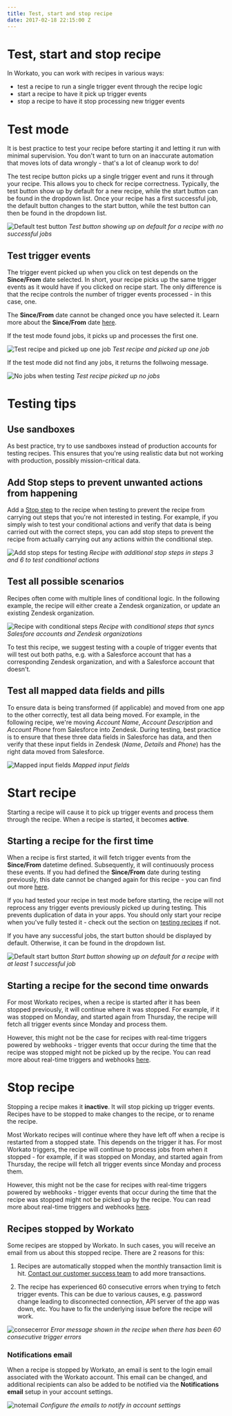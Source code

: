 ```yaml
---
title: Test, start and stop recipe
date: 2017-02-18 22:15:00 Z
---
```


# Test, start and stop recipe
In Workato, you can work with recipes in various ways:
- test a recipe to run a single trigger event through the recipe logic
- start a recipe to have it pick up trigger events
- stop a recipe to have it stop processing new trigger events

# Test mode
It is best practice to test your recipe before starting it and letting it run with minimal supervision. You don't want to turn on an inaccurate automation that moves lots of data wrongly - that's a lot of cleanup work to do!

The test recipe button picks up a single trigger event and runs it through your recipe. This allows you to check for recipe correctness. Typically, the test button show up by default for a new recipe, while the start button can be found in the dropdown list. Once your recipe has a first successful job, the default button changes to the start button, while the test button can then be found in the dropdown list.

![Default test button](/assets/images/startstop/default-test-button.gif)
*Test button showing up on default for a recipe with no successful jobs*

## Test trigger events
The trigger event picked up when you click on test depends on the **Since/From** date selected. In short, your recipe picks up the same trigger events as it would have if you clicked on recipe start. The only difference is that the recipe controls the number of trigger events processed - in this case, one.

The **Since/From** date cannot be changed once you have selected it. Learn more about the **Since/From** date [here](triggers.md#sincefrom).

If the test mode found jobs, it picks up and processes the first one.

![Test recipe and picked up one job](/assets/images/startstop/test-one-job.gif)
*Test recipe and picked up one job*

If the test mode did not find any jobs, it returns the follwoing message.

![No jobs when testing](/assets/images/startstop/test-found-no-jobs.gif)
*Test recipe picked up no jobs*

# Testing tips

## Use sandboxes
As best practice, try to use sandboxes instead of production accounts for testing recipes. This ensures that you're using realistic data but not working with production, possibly mission-critical data.

## Add Stop steps to prevent unwanted actions from happening
Add a [Stop step](steps.md#stop-step) to the recipe when testing to prevent the recipe from carrying out steps that you're not interested in testing. For example, if you simply wish to test your conditional actions and verify that data is being carried out with the correct steps, you can add stop steps to prevent the recipe from actually carrying out any actions within the conditional step.

![Add stop steps for testing](/assets/images/startstop/add-stop-steps-for-test.png)
*Recipe with additional stop steps in steps 3 and 6 to test conditional actions*

## Test all possible scenarios
Recipes often come with multiple lines of conditional logic. In the following example, the recipe will either create a Zendesk organization, or update an existing Zendesk organization.

![Recipe with conditional steps](/assets/images/startstop/recipe-with-conditional-steps.png)
*Recipe with conditional steps that syncs Salesfore accounts and Zendesk organizations*

To test this recipe, we suggest testing with a couple of trigger events that will test out both paths, e.g. with a Salesforce account that has a corresponding Zendesk organization, and with a Salesforce account that doesn't.

## Test all mapped data fields and pills
To ensure data is being transformed (if applicable) and moved from one app to the other correctly, test all data being moved. For example, in the following recipe, we're moving *Account Name*, *Account Description* and *Account Phone* from Salesforce into Zendesk. During testing, best practice is to ensure that these three data fields in Salesforce has data, and then verify that these input fields in Zendesk (*Name*, *Details* and *Phone*) has the right data moved from Salesforce.

![Mapped input fields](/assets/images/startstop/mapped-input-fields.png)
*Mapped input fields*

# Start recipe
Starting a recipe will cause it to pick up trigger events and process them through the recipe. When a recipe is started, it becomes **active**.

## Starting a recipe for the first time
When a recipe is first started, it will fetch trigger events from the **Since/From** datetime defined. Subsequently, it will continuously process these events. If you had defined the **Since/From** date during testing previously, this date cannot be changed again for this recipe - you can find out more [here](triggers.md#sincefrom).

If you had tested your recipe in test mode before starting, the recipe will not reprocess any trigger events previously picked up during testing. This prevents duplication of data in your apps. You should only start your recipe when you've fully tested it - check out the section on [testing recipes](#test-mode) if not.

If you have any successful jobs, the start button should be displayed by default. Otherwise, it can be found in the dropdown list.

![Default start button](/assets/images/startstop/default-start-button.gif)
*Start button showing up on default for a recipe with at least 1 successful job*

## Starting a recipe for the second time onwards
For most Workato recipes, when a recipe is started after it has been stopped previously, it will continue where it was stopped. For example, if it was stopped on Monday, and started again from Thursday, the recipe will fetch all trigger events since Monday and process them.

However, this might not be the case for recipes with real-time triggers powered by webhooks - trigger events that occur during the time that the recipe was stopped might not be picked up by the recipe. You can read more about real-time triggers and webhooks [here](triggers.md#real-time-triggers).

# Stop recipe
Stopping a recipe makes it **inactive**. It will stop picking up trigger events. Recipes have to be stopped to make changes to the recipe, or to rename the recipe.

Most Workato recipes will continue where they have left off when a recipe is restarted from a stopped state. This depends on the trigger it has. For most Workato triggers, the recipe will continue to process jobs from when it stopped - for example, if it was stopped on Monday, and started again from Thursday, the recipe will fetch all trigger events since Monday and process them.

However, this might not be the case for recipes with real-time triggers powered by webhooks - trigger events that occur during the time that the recipe was stopped might not be picked up by the recipe. You can read more about real-time triggers and webhooks [here](triggers.md#real-time-triggers).

## Recipes stopped by Workato
Some recipes are stopped by Workato. In such cases, you will receive an email from us about this stopped recipe. There are 2 reasons for this:

  1. Recipes are automatically stopped when the monthly transaction limit is hit. [Contact our customer success team](docs/contact-us.md) to add more transactions.

  2. The recipe has experienced 60 consecutive errors when trying to fetch trigger events. This can be due to various causes, e.g. password change leading to disconnected connection, API server of the app was down, etc. You have to fix the underlying issue before the recipe will work.

  ![consecerror](/assets/images/startstop/consecerror.png)
  *Error message shown in the recipe when there has been 60 consecutive trigger errors*

### Notifications email
When a recipe is stopped by Workato, an email is sent to the login email associated with the Workato account. This email can be changed, and additional recipients can also be added to be notified via the **Notifications email** setup in your account settings.

![notemail](/assets/images/startstop/notemail.JPG)
*Configure the emails to notify in account settings*